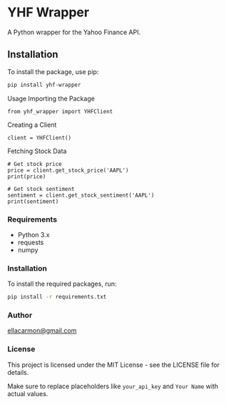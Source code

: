 # YHF Wrapper

A Python wrapper for the Yahoo Finance API.

## Installation

To install the package, use pip:

```bash
pip install yhf-wrapper
```
Usage
Importing the Package
```
from yhf_wrapper import YHFClient
```

Creating a Client
```
client = YHFClient()
```
Fetching Stock Data
```
# Get stock price
price = client.get_stock_price('AAPL')
print(price)

# Get stock sentiment
sentiment = client.get_stock_sentiment('AAPL')
print(sentiment)
```
### Requirements
* Python 3.x
* requests
* numpy
### Installation
To install the required packages, run:
```bash
pip install -r requirements.txt
```
### Author
ellacarmon@gmail.com
### License
This project is licensed under the MIT License - see the LICENSE file for details.

Make sure to replace placeholders like `your_api_key` and `Your Name` with actual values.